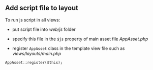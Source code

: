 ## Add script file to layout

To run js script in all views:

* put script file into *web/js* folder

* specify this file in the `$js` property of main asset file *AppAsset.php*

* register `AppAsset` class in the template view file such as *views/layouts/main.php*

`AppAsset::register($this);`

